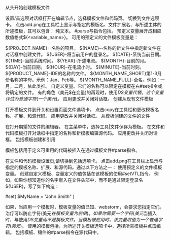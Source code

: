 从头开始创建模板文件

设置/首选项对话框打开在编辑节点，选择模板文件和代码页。
切换到文件选项卡。
点击add.png在工具栏上显示与指定的模板名、文件扩展名、与所述主体的所述模板，其可以包含：
纯文本。
#parse与指令包括。
预定义变量展开成相应数值格式${<variable_name>}。
可用的预定义的文件模板变量是：

${PROJECT_NAME}--名称的项目。
${NAME}--名称的新文件中指定新文件在对话框中创建文件。
${USER}-将当前用户的登录名。
${DATE}-系统当前日期。
${TIME}-当前系统时间。
${YEAR}-所述电流。
${MONTH}-目前的月。
${DAY}-当前日期。
${HOUR}-在电流小时。
${MINUTE}-当前时刻。
${PRODUCT_NAME}-IDE的名称的文件。
${MONTH_NAME_SHORT}第1-3月份名称的字母。示例：Jan、Feb等。
${MONTH_NAME_FULL}-全名。例如：一月，二月，依此类推。
自定义变量。它们的名称可以限定在模板在右#set指令或将确定的文件。
有的角色（美元$在变量)的再现时，使用${DS}变量代替。这个变量评估为普通字符(一个美元$)。
应用更改并关闭对话框。
创建从现有文件模板

打开模板文件到开关和设置页面文件选项卡。
点击copy在工具栏和更改模板名称、扩展、和源代码。
应用更改并关闭对话框。
从模板创建的文件的文件

在打开期望的文件的编辑器。
在主菜单中，选择工具|文件保存为模板。
在文件和代码模板打开对话框中指定的名称和新模板编辑源代码。
应用更改并关闭对话框。
包括模板创建和引用


模板包括用于定义可重用的代码被插入在通过模板文件#parse指令。

在文件和代码模板设置页,请切换到包括选项卡。
点击add.png在工具栏上显示与指定的模板名称、扩展、和源代码。通过以下方法之一：
使用预定义的文件模板变量。
创建自定义模板、变量定义的值包括在该模板的使用#setVTL指令。
例如，如果你想知道你的名字嵌入在文件头部中，而不是通过限定登录名${USER}，写了如下构造：


#set( $MyName = "John Smith" )
                  
如果，当应用一个模板时，模板变量的值已知、webstorm，会要求您指定它们。
治疗可以防止字符(美元$在模板变量为前缀)。如果你需要一个字符(美元$当插入时，与使用${DS}变量而不是模板文件。当模板被应用时，该变量取值为一个普通字符(美元$)。
使用的模板包括，为所述开关模板选项卡中，选择所需模板并点击编辑。
包括模板、镶件的#parse指令在源代码中。
